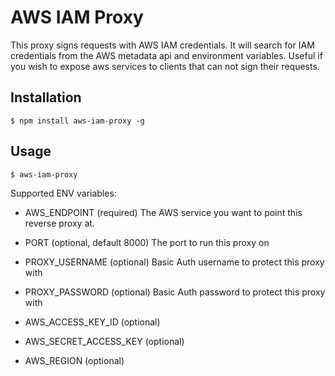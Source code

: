 AWS IAM Proxy
=============

This proxy signs requests with AWS IAM credentials. It will search for IAM credentials from the AWS metadata api and environment variables. Useful if you wish to expose aws services to clients that can not sign their requests.

Installation
------------

`$ npm install aws-iam-proxy -g`

Usage
-----

`$ aws-iam-proxy`

Supported ENV variables:
- AWS_ENDPOINT (required)
  The AWS service you want to point this reverse proxy at.

- PORT (optional, default 8000)
  The port to run this proxy on

- PROXY_USERNAME (optional)
  Basic Auth username to protect this proxy with

- PROXY_PASSWORD (optional)
  Basic Auth password to protect this proxy with

- AWS_ACCESS_KEY_ID (optional)

- AWS_SECRET_ACCESS_KEY (optional)

- AWS_REGION (optional)
